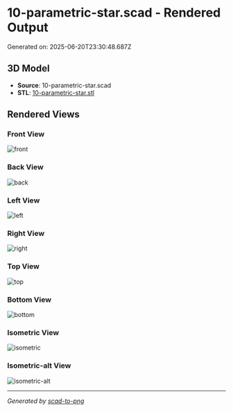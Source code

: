 # 10-parametric-star.scad - Rendered Output

Generated on: 2025-06-20T23:30:48.687Z

## 3D Model

- **Source**: 10-parametric-star.scad
- **STL**: [10-parametric-star.stl](./10-parametric-star.stl)

## Rendered Views

### Front View
![front](./front.png)

### Back View
![back](./back.png)

### Left View
![left](./left.png)

### Right View
![right](./right.png)

### Top View
![top](./top.png)

### Bottom View
![bottom](./bottom.png)

### Isometric View
![isometric](./isometric.png)

### Isometric-alt View
![isometric-alt](./isometric-alt.png)

---
*Generated by [scad-to-png](https://github.com/imjasonh/scad-to-png)*
